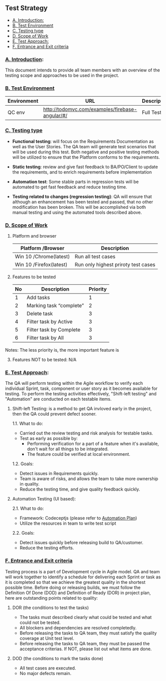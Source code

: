 ## Test Strategy

  - [A. Introduction:](#a-introduction)
  - [B. Test Environment](#b-test-environment)
  - [C. Testing type](#c-testing-type)
  - [D. Scope of Work](#d-scope-of-work)
  - [E. Test Approach:](#e-test-approach)
  - [F. Entrance and Exit criteria](#f-entrance-and-exit-criteria)


### [A. Introduction](#a-introduction): 
This document intends to provide all team members with an overview of the testing scope and approaches to be used in the project. 

### [B. Test Environment](#b-test-environment)

| Environment | URL                                             | Description  |
| ----------- | ----------------------------------------------- | ------------ |
| QC env      | http://todomvc.com/examples/firebase-angular/#/ | Full Testing |

### [C. Testing type](#c-testing-type)
- **Functional testing**: will focus on the Requirements Documentation as well as the User Stories. The QA team will generate test scenarios that will be used during this test. Both negative and positive testing methods will be utilized to ensure that the Platform conforms to the requirements.

- **Static testing**: review and give fast feedback to BA/PO/Client to update the requirements, and to enrich requirements before implementation

- **Automation test**: Some stable parts in regression tests will be automated to get fast feedback and reduce testing time.

- **Testing related to changes (regression testing)**: QA will ensure that although an enhancement has been tested and passed, that no other modification has been broken. This will be accomplished via both manual testing and using the automated tools described above.

  

### [D. Scope of Work](#d-scope-of-work)

1. Platform and browser

    | Platform /Browser       | Description                         |
    | ----------------------- | ----------------------------------- |
    | Win 10 /Chrome(latest)  | Run all test cases                  |
    | Win 10 /Firefox(latest) | Run only highest priroty test cases |

2. Features to be tested

    | No  | Description             | Priority |
    | --- | ----------------------- | -------- |
    | 1   | Add tasks               | 1        |
    | 2   | Marking task “complete” | 2        |
    | 3   | Delete task             | 3        |
    | 4   | Filter task by Active   | 3        |
    | 5   | Filter task by Complete | 3        |
    | 6   | Filter task by All      | 3        |
    
  Notes: The less priority is, the more important feature is 

3. Features NOT to be tested: N/A
   
### [E. Test Approach](#e-test-approach): 
The QA will perform testing within the Agile workflow to verify each individual Sprint, task, component or user story as it becomes available for testing. To perform the testing activities effectively, "Shift-left testing" and "Automation" are conducted on each testable items.

1. Shift-left Testing: is a method to get QA invloved early in the project, then the QA could prevent defect sooner.

    1.1. What to do:
      -    Carried out the review testing and risk analysis for testable tasks.
      -    Test as early as possible by:
           -    Performing verification for a part of a feature when it's available, don't wait for all things to be integrated.
           -    The feature could be verified at local environment.
    
    1.2. Goals:
      - Detect issues in Requirements quickly.
      - Team is aware of risks, and allows the team to take more ownership in quality.
      - Reduce the testing time, and give quality feedback quickly.

2. Automation Testing (UI based): 
   
    2.1. What to do:
    -   Framework: Codeceptjs (please refer to [Automation Plan](https://github.com/hungdao-testing/TodoMVC/blob/master/Automation_Approach.md))
    -   Utilize the resources in team to write test script

    2.2. Goals:
    -   Detect issues quickly before releasing build to QA/customer.
    -   Reduce the testing efforts.

### [F. Entrance and Exit criteria](#f-entrance-and-exit-criteria)
Testing process is a part of Development cycle in Agile model. QA and team will work together to identify a schedule for delivering each Sprint or task as it is completed so that we achieve the greatest quality in the shortest possible time. Before doing or releasing builds, we must follow the Definition Of Done (DOD) and Definition of Ready (DOR) in project plan, here are outstanding points related to quality:

1. DOR (the conditions to test the tasks)
   -   The tasks must described clearly what could be tested and what could not be tested.
   -   All blockers and dependencies are resolved completedly.
   -   Before releasing the tasks to QA team, they must satisfy the quality coverage at Unit test level.
   -   Before releasing the tasks to QA team, they must be passed the acceptance criterias. If NOT, please list out what items are done.

2. DOD (the conditions to mark the tasks done)
   - All test cases are executed.
   - No major defects remain.
